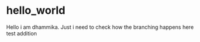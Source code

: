 hello_world
===========

Hello i am dhammika.
Just i need to check how the branching happens here
test addition

